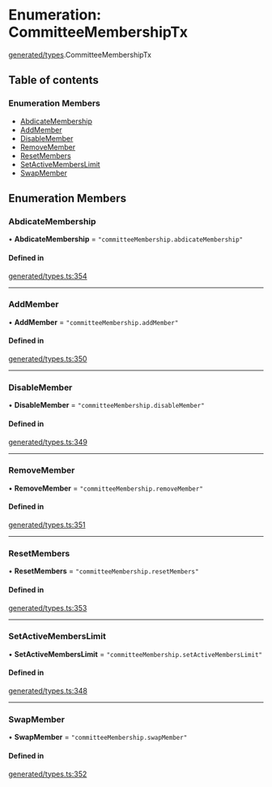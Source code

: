 # Enumeration: CommitteeMembershipTx

[generated/types](../wiki/generated.types).CommitteeMembershipTx

## Table of contents

### Enumeration Members

- [AbdicateMembership](../wiki/generated.types.CommitteeMembershipTx#abdicatemembership)
- [AddMember](../wiki/generated.types.CommitteeMembershipTx#addmember)
- [DisableMember](../wiki/generated.types.CommitteeMembershipTx#disablemember)
- [RemoveMember](../wiki/generated.types.CommitteeMembershipTx#removemember)
- [ResetMembers](../wiki/generated.types.CommitteeMembershipTx#resetmembers)
- [SetActiveMembersLimit](../wiki/generated.types.CommitteeMembershipTx#setactivememberslimit)
- [SwapMember](../wiki/generated.types.CommitteeMembershipTx#swapmember)

## Enumeration Members

### AbdicateMembership

• **AbdicateMembership** = ``"committeeMembership.abdicateMembership"``

#### Defined in

[generated/types.ts:354](https://github.com/PolymeshAssociation/polymesh-sdk/blob/339b7503/src/generated/types.ts#L354)

___

### AddMember

• **AddMember** = ``"committeeMembership.addMember"``

#### Defined in

[generated/types.ts:350](https://github.com/PolymeshAssociation/polymesh-sdk/blob/339b7503/src/generated/types.ts#L350)

___

### DisableMember

• **DisableMember** = ``"committeeMembership.disableMember"``

#### Defined in

[generated/types.ts:349](https://github.com/PolymeshAssociation/polymesh-sdk/blob/339b7503/src/generated/types.ts#L349)

___

### RemoveMember

• **RemoveMember** = ``"committeeMembership.removeMember"``

#### Defined in

[generated/types.ts:351](https://github.com/PolymeshAssociation/polymesh-sdk/blob/339b7503/src/generated/types.ts#L351)

___

### ResetMembers

• **ResetMembers** = ``"committeeMembership.resetMembers"``

#### Defined in

[generated/types.ts:353](https://github.com/PolymeshAssociation/polymesh-sdk/blob/339b7503/src/generated/types.ts#L353)

___

### SetActiveMembersLimit

• **SetActiveMembersLimit** = ``"committeeMembership.setActiveMembersLimit"``

#### Defined in

[generated/types.ts:348](https://github.com/PolymeshAssociation/polymesh-sdk/blob/339b7503/src/generated/types.ts#L348)

___

### SwapMember

• **SwapMember** = ``"committeeMembership.swapMember"``

#### Defined in

[generated/types.ts:352](https://github.com/PolymeshAssociation/polymesh-sdk/blob/339b7503/src/generated/types.ts#L352)
